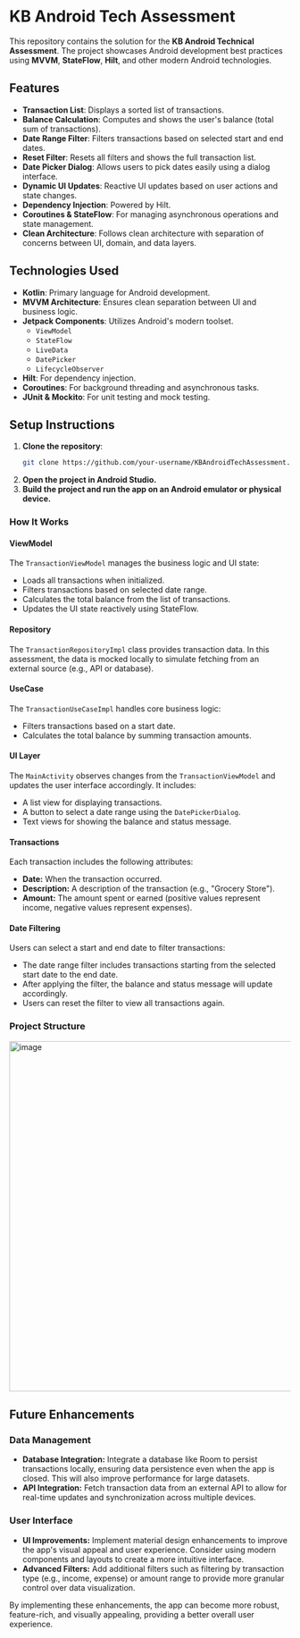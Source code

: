 # KB Android Tech Assessment

This repository contains the solution for the **KB Android Technical Assessment**. The project showcases Android development best practices using **MVVM**, **StateFlow**, **Hilt**, and other modern Android technologies.

## Features

- **Transaction List**: Displays a sorted list of transactions.
- **Balance Calculation**: Computes and shows the user's balance (total sum of transactions).
- **Date Range Filter**: Filters transactions based on selected start and end dates.
- **Reset Filter**: Resets all filters and shows the full transaction list.
- **Date Picker Dialog**: Allows users to pick dates easily using a dialog interface.
- **Dynamic UI Updates**: Reactive UI updates based on user actions and state changes.
- **Dependency Injection**: Powered by Hilt.
- **Coroutines & StateFlow**: For managing asynchronous operations and state management.
- **Clean Architecture**: Follows clean architecture with separation of concerns between UI, domain, and data layers.

## Technologies Used

- **Kotlin**: Primary language for Android development.
- **MVVM Architecture**: Ensures clean separation between UI and business logic.
- **Jetpack Components**: Utilizes Android's modern toolset.
  - `ViewModel`
  - `StateFlow`
  - `LiveData`
  - `DatePicker`
  - `LifecycleObserver`
- **Hilt**: For dependency injection.
- **Coroutines**: For background threading and asynchronous tasks.
- **JUnit & Mockito**: For unit testing and mock testing.

## Setup Instructions

1. **Clone the repository**:
   ```bash
   git clone https://github.com/your-username/KBAndroidTechAssessment.git
2. **Open the project in Android Studio.**
3. **Build the project and run the app on an Android emulator or physical device.**

### How It Works

#### ViewModel
The `TransactionViewModel` manages the business logic and UI state:

* Loads all transactions when initialized.
* Filters transactions based on selected date range.
* Calculates the total balance from the list of transactions.
* Updates the UI state reactively using StateFlow.

#### Repository
The `TransactionRepositoryImpl` class provides transaction data. In this assessment, the data is mocked locally to simulate fetching from an external source (e.g., API or database).

#### UseCase
The `TransactionUseCaseImpl` handles core business logic:

* Filters transactions based on a start date.
* Calculates the total balance by summing transaction amounts.

#### UI Layer
The `MainActivity` observes changes from the `TransactionViewModel` and updates the user interface accordingly. It includes:

* A list view for displaying transactions.
* A button to select a date range using the `DatePickerDialog`.
* Text views for showing the balance and status message.

#### Transactions
Each transaction includes the following attributes:

* **Date:** When the transaction occurred.
* **Description:** A description of the transaction (e.g., "Grocery Store").
* **Amount:** The amount spent or earned (positive values represent income, negative values represent expenses).

#### Date Filtering
Users can select a start and end date to filter transactions:

* The date range filter includes transactions starting from the selected start date to the end date.
* After applying the filter, the balance and status message will update accordingly.
* Users can reset the filter to view all transactions again.

### Project Structure
<img width="627" alt="image" src="https://github.com/user-attachments/assets/da13d96d-650a-4135-acca-30d122f89f1c">

## Future Enhancements

### Data Management
* **Database Integration:** Integrate a database like Room to persist transactions locally, ensuring data persistence even when the app is closed. This will also improve performance for large datasets.
* **API Integration:** Fetch transaction data from an external API to allow for real-time updates and synchronization across multiple devices.

### User Interface
* **UI Improvements:** Implement material design enhancements to improve the app's visual appeal and user experience. Consider using modern components and layouts to create a more intuitive interface.
* **Advanced Filters:** Add additional filters such as filtering by transaction type (e.g., income, expense) or amount range to provide more granular control over data visualization.

By implementing these enhancements, the app can become more robust, feature-rich, and visually appealing, providing a better overall user experience.

